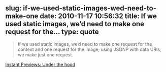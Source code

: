 slug: if-we-used-static-images-wed-need-to-make-one
date: 2010-11-17 10:56:32
title: If we used static images, we’d need to make one request for the...
type: quote
---

> If we used static images, we’d need to make one request for the content and one request for the image; using JSONP with data URIs, we make just one request.

[Instant Previews: Under the hood](http://googlecode.blogspot.com/2010/11/instant-previews-under-hood.html)
